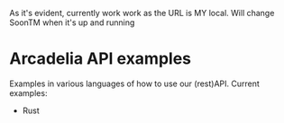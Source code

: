 As it's evident, currently work work as the URL is MY local. Will change SoonTM when it's up and running

# Arcadelia API examples
Examples in various languages of how to use our (rest)API. Current examples:
- Rust
